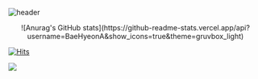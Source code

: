 <!--
**BaeHyeonA/BaeHyeonA** is a ✨ _special_ ✨ repository because its `README.md` (this file) appears on your GitHub profile.

Here are some ideas to get you started:

- 🔭 I’m currently working on ...
- 🌱 I’m currently learning ...
- 👯 I’m looking to collaborate on ...
- 🤔 I’m looking for help with ...
- 💬 Ask me about ...
- 📫 How to reach me: ...
- 😄 Pronouns: ...
- ⚡ Fun fact: ...
-->
![header](https://capsule-render.vercel.app/api?type=waving&color=F3E2A9&height=230&section=header&text=HyeonA%20Bae&fontSize=60&fontColor=FFFFFF)




<p align="center">
![Anurag's GitHub stats](https://github-readme-stats.vercel.app/api?username=BaeHyeonA&show_icons=true&theme=gruvbox_light)




[![Hits](https://hits.seeyoufarm.com/api/count/incr/badge.svg?url=https%3A%2F%2Fgithub.com%2FBaeHyeonA&count_bg=%23FFE4B4&title_bg=%23888888&icon=github.svg&icon_color=%23E7E7E7&title=hits&edge_flat=false)](https://hits.seeyoufarm.com)



<a href="https://www.instagram.com/bya0418/?next=%2F" target="_blank"><img src="https://img.shields.io/badge/bya0418-FFFFFF?style=flat-square&logo=Instagram&logoColor=FE2EF7"/></a>
</p>
